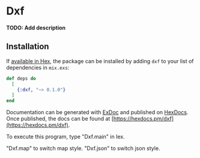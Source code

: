 # Dxf

**TODO: Add description**

## Installation

If [available in Hex](https://hex.pm/docs/publish), the package can be installed
by adding `dxf` to your list of dependencies in `mix.exs`:

```elixir
def deps do
  [
    {:dxf, "~> 0.1.0"}
  ]
end
```

Documentation can be generated with [ExDoc](https://github.com/elixir-lang/ex_doc)
and published on [HexDocs](https://hexdocs.pm). Once published, the docs can
be found at [https://hexdocs.pm/dxf](https://hexdocs.pm/dxf).

To execute this program, type "Dxf.main" in Iex.

"Dxf.map" to switch map style.
"Dxf.json" to switch json style.
